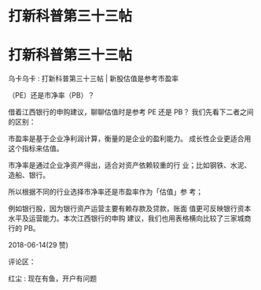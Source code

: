 # 打新科普第三十三帖

# 打新科普第三十三帖

乌卡乌卡 : 打新科普第三十三帖 | 新股估值是参考市盈率

（PE）还是市净率（PB）？

借着江西银行的申购建议，聊聊估值时是参考 PE 还是 PB？ 我们先看下二者之间的区别：

市盈率是基于企业净利润计算，衡量的是企业的盈利能力。 成长性企业更适合用这个指标来估值。

市净率是通过企业净资产得出，适合对资产依赖较重的行 业；比如钢铁、水泥、造船、银行。

所以根据不同的行业选择市净率还是市盈率作为「估值」参 考；

例如银行股，因为银行资产运营主要有赖存款及贷款，账面 值更可反映银行资本水平及运营能力。本次江西银行的申购 建议，我们也用表格横向比较了三家城商行的 PB。

2018-06-14(29 赞)

评论区：

红尘 : 现在有鱼，开户有问题